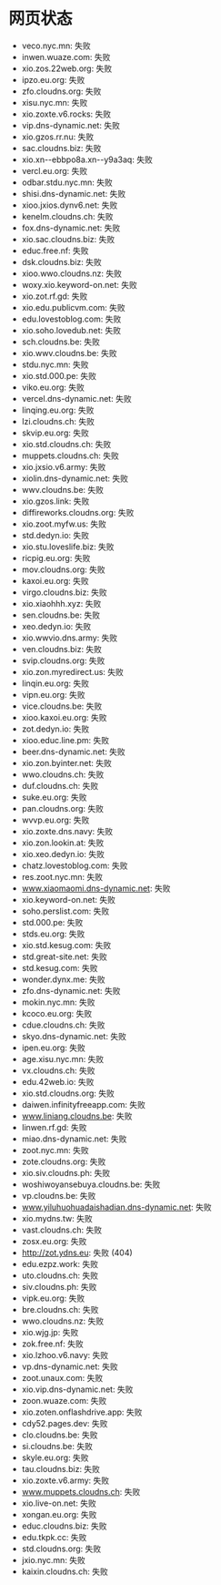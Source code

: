 # 网页状态
- veco.nyc.mn: 失败
- inwen.wuaze.com: 失败
- xio.zos.22web.org: 失败
- ipzo.eu.org: 失败
- zfo.cloudns.org: 失败
- xisu.nyc.mn: 失败
- xio.zoxte.v6.rocks: 失败
- vip.dns-dynamic.net: 失败
- xio.gzos.rr.nu: 失败
- sac.cloudns.biz: 失败
- xio.xn--ebbpo8a.xn--y9a3aq: 失败
- vercl.eu.org: 失败
- odbar.stdu.nyc.mn: 失败
- shisi.dns-dynamic.net: 失败
- xioo.jxios.dynv6.net: 失败
- kenelm.cloudns.ch: 失败
- fox.dns-dynamic.net: 失败
- xio.sac.cloudns.biz: 失败
- educ.free.nf: 失败
- dsk.cloudns.biz: 失败
- xioo.wwo.cloudns.nz: 失败
- woxy.xio.keyword-on.net: 失败
- xio.zot.rf.gd: 失败
- xio.edu.publicvm.com: 失败
- edu.lovestoblog.com: 失败
- xio.soho.lovedub.net: 失败
- sch.cloudns.be: 失败
- xio.wwv.cloudns.be: 失败
- stdu.nyc.mn: 失败
- xio.std.000.pe: 失败
- viko.eu.org: 失败
- vercel.dns-dynamic.net: 失败
- linqing.eu.org: 失败
- lzi.cloudns.ch: 失败
- skvip.eu.org: 失败
- xio.std.cloudns.ch: 失败
- muppets.cloudns.ch: 失败
- xio.jxsio.v6.army: 失败
- xiolin.dns-dynamic.net: 失败
- wwv.cloudns.be: 失败
- xio.gzos.link: 失败
- diffireworks.cloudns.org: 失败
- xio.zoot.myfw.us: 失败
- std.dedyn.io: 失败
- xio.stu.loveslife.biz: 失败
- ricpig.eu.org: 失败
- mov.cloudns.org: 失败
- kaxoi.eu.org: 失败
- virgo.cloudns.biz: 失败
- xio.xiaohhh.xyz: 失败
- sen.cloudns.be: 失败
- xeo.dedyn.io: 失败
- xio.wwvio.dns.army: 失败
- ven.cloudns.biz: 失败
- svip.cloudns.org: 失败
- xio.zon.myredirect.us: 失败
- linqin.eu.org: 失败
- vipn.eu.org: 失败
- vice.cloudns.be: 失败
- xioo.kaxoi.eu.org: 失败
- zot.dedyn.io: 失败
- xioo.educ.line.pm: 失败
- beer.dns-dynamic.net: 失败
- xio.zon.byinter.net: 失败
- wwo.cloudns.ch: 失败
- duf.cloudns.ch: 失败
- suke.eu.org: 失败
- pan.cloudns.org: 失败
- wvvp.eu.org: 失败
- xio.zoxte.dns.navy: 失败
- xio.zon.lookin.at: 失败
- xio.xeo.dedyn.io: 失败
- chatz.lovestoblog.com: 失败
- res.zoot.nyc.mn: 失败
- www.xiaomaomi.dns-dynamic.net: 失败
- xio.keyword-on.net: 失败
- soho.perslist.com: 失败
- std.000.pe: 失败
- stds.eu.org: 失败
- xio.std.kesug.com: 失败
- std.great-site.net: 失败
- std.kesug.com: 失败
- wonder.dynx.me: 失败
- zfo.dns-dynamic.net: 失败
- mokin.nyc.mn: 失败
- kcoco.eu.org: 失败
- cdue.cloudns.ch: 失败
- skyo.dns-dynamic.net: 失败
- ipen.eu.org: 失败
- age.xisu.nyc.mn: 失败
- vx.cloudns.ch: 失败
- edu.42web.io: 失败
- xio.std.cloudns.org: 失败
- daiwen.infinityfreeapp.com: 失败
- www.liniang.cloudns.be: 失败
- linwen.rf.gd: 失败
- miao.dns-dynamic.net: 失败
- zoot.nyc.mn: 失败
- zote.cloudns.org: 失败
- xio.siv.cloudns.ph: 失败
- woshiwoyansebuya.cloudns.be: 失败
- vp.cloudns.be: 失败
- www.yiluhuohuadaishadian.dns-dynamic.net: 失败
- xio.mydns.tw: 失败
- vast.cloudns.ch: 失败
- zosx.eu.org: 失败
- http://zot.ydns.eu: 失败 (404)
- edu.ezpz.work: 失败
- uto.cloudns.ch: 失败
- siv.cloudns.ph: 失败
- vipk.eu.org: 失败
- bre.cloudns.ch: 失败
- wwo.cloudns.nz: 失败
- xio.wjg.jp: 失败
- zok.free.nf: 失败
- xio.lzhoo.v6.navy: 失败
- vp.dns-dynamic.net: 失败
- zoot.unaux.com: 失败
- xio.vip.dns-dynamic.net: 失败
- zoon.wuaze.com: 失败
- xio.zoten.onflashdrive.app: 失败
- cdy52.pages.dev: 失败
- clo.cloudns.be: 失败
- si.cloudns.be: 失败
- skyle.eu.org: 失败
- tau.cloudns.biz: 失败
- xio.zoxte.v6.army: 失败
- www.muppets.cloudns.ch: 失败
- xio.live-on.net: 失败
- xongan.eu.org: 失败
- educ.cloudns.biz: 失败
- edu.tkpk.cc: 失败
- std.cloudns.org: 失败
- jxio.nyc.mn: 失败
- kaixin.cloudns.ch: 失败
